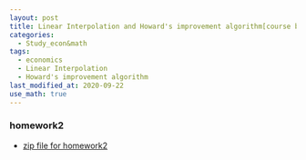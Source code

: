 ```yaml
---
layout: post
title: Linear Interpolation and Howard's improvement algorithm[course by_prof. Kim]
categories:
  - Study_econ&math
tags:
  - economics
  - Linear Interpolation
  - Howard's improvement algorithm
last_modified_at: 2020-09-22
use_math: true
---
```

### homework2

* [zip file for homework2](https://drive.google.com/uc?export=view&id=185l8RmJox2_HiEx-jnuGyydCOEjz2RPv)

